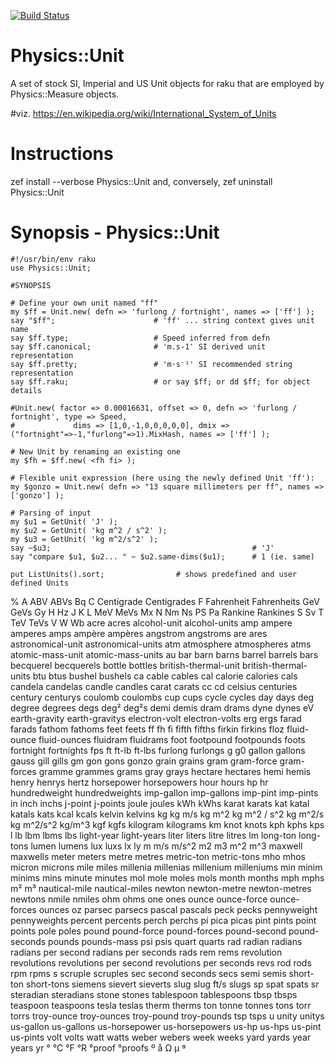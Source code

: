 [![Build Status](https://travis-ci.com/p6steve/raku-Physics-Unit.svg?branch=master)](https://travis-ci.com/p6steve/raku-Physics-Unit)

# Physics::Unit
A set of stock SI, Imperial and US Unit objects for raku that are employed by Physics::Measure objects.

#viz. https://en.wikipedia.org/wiki/International_System_of_Units

# Instructions
zef install --verbose Physics::Unit
and, conversely, zef uninstall Physics::Unit

# Synopsis - Physics::Unit

```perl6
#!/usr/bin/env raku 
use Physics::Unit;

#SYNOPSIS

# Define your own unit named "ff" 
my $ff = Unit.new( defn => 'furlong / fortnight', names => ['ff'] );
say "$ff";                      # 'ff' ... string context gives unit name
say $ff.type;                   # Speed inferred from defn
say $ff.canonical;              # 'm.s-1' SI derived unit representation
say $ff.pretty;                 # 'm⋅s⁻¹' SI recommended string representation
say $ff.raku;                   # or say $ff; or dd $ff; for object details

#Unit.new( factor => 0.00016631, offset => 0, defn => 'furlong / fortnight', type => Speed,
#             dims => [1,0,-1,0,0,0,0,0], dmix => ("fortnight"=>-1,"furlong"=>1).MixHash, names => ['ff'] );

# New Unit by renaming an existing one 
my $fh = $ff.new( <fh fi> );

# Flexible unit expression (here using the newly defined Unit 'ff'):
my $gonzo = Unit.new( defn => "13 square millimeters per ff", names => ['gonzo'] );

# Parsing of input  
my $u1 = GetUnit( 'J' );
my $u2 = GetUnit( 'kg m^2 / s^2' );
my $u3 = GetUnit( 'kg m^2/s^2' );  
say ~$u3;                                             # 'J'
say "compare $u1, $u2... " ~ $u2.same-dims($u1);      # 1 (ie. same)

put ListUnits().sort;                # shows predefined and user defined Units
```
% A ABV ABVs Bq C Centigrade Centigrades F Fahrenheit Fahrenheits GeV GeVs Gy H Hz J K L MeV MeVs Mx N Nm Ns PS Pa Rankine Rankines S Sv T TeV TeVs V W Wb acre acres alcohol-unit alcohol-units amp ampere amperes amps ampère ampères angstrom angstroms are ares astronomical-unit astronomical-units atm atmosphere atmospheres atms atomic-mass-unit atomic-mass-units au bar barn barns barrel barrels bars becquerel becquerels bottle bottles british-thermal-unit british-thermal-units btu btus bushel bushels ca cable cables cal calorie calories cals candela candelas candle candles carat carats cc cd celsius centuries century centurys coulomb coulombs cup cups cycle cycles day days deg degree degrees degs deg² deg²s demi demis dram drams dyne dynes eV earth-gravity earth-gravitys electron-volt electron-volts erg ergs farad farads fathom fathoms feet feets ff fh fi fifth fifths firkin firkins floz fluid-ounce fluid-ounces fluidram fluidrams foot footpound footpounds foots fortnight fortnights fps ft ft-lb ft-lbs furlong furlongs g g0 gallon gallons gauss gill gills gm gon gons gonzo grain grains gram gram-force gram-forces gramme grammes grams gray grays hectare hectares hemi hemis henry henrys hertz horsepower horsepowers hour hours hp hr hundredweight hundredweights imp-gallon imp-gallons imp-pint imp-pints in inch inchs j-point j-points joule joules kWh kWhs karat karats kat katal katals kats kcal kcals kelvin kelvins kg kg m/s kg m^2 kg m^2 / s^2 kg m^2/s kg m^2/s^2 kg/m^3 kgf kgfs kilogram kilograms km knot knots kph kphs kps l lb lbm lbms lbs light-year light-years liter liters litre litres lm long-ton long-tons lumen lumens lux luxs lx ly m m/s m/s^2 m2 m3 m^2 m^3 maxwell maxwells meter meters metre metres metric-ton metric-tons mho mhos micron microns mile miles millenia millenias millenium milleniums min minim minims mins minute minutes mol mole moles mols month months mph mphs m² m³ nautical-mile nautical-miles newton newton-metre newton-metres newtons nmile nmiles ohm ohms one ones ounce ounce-force ounce-forces ounces oz parsec parsecs pascal pascals peck pecks pennyweight pennyweights percent percents perch perchs pi pica picas pint pints point points pole poles pound pound-force pound-forces pound-second pound-seconds pounds pounds-mass psi psis quart quarts rad radian radians radians per second radians per seconds rads rem rems revolution revolutions revolutions per second revolutions per seconds revs rod rods rpm rpms s scruple scruples sec second seconds secs semi semis short-ton short-tons siemens sievert sieverts slug slug ft/s slugs sp spat spats sr steradian steradians stone stones tablespoon tablespoons tbsp tbsps teaspoon teaspoons tesla teslas therm therms ton tonne tonnes tons torr torrs troy-ounce troy-ounces troy-pound troy-pounds tsp tsps u unity unitys us-gallon us-gallons us-horsepower us-horsepowers us-hp us-hps us-pint us-pints volt volts watt watts weber webers week weeks yard yards year years yr ° °C °F °R °proof °proofs º å Ω μ ᵍ
